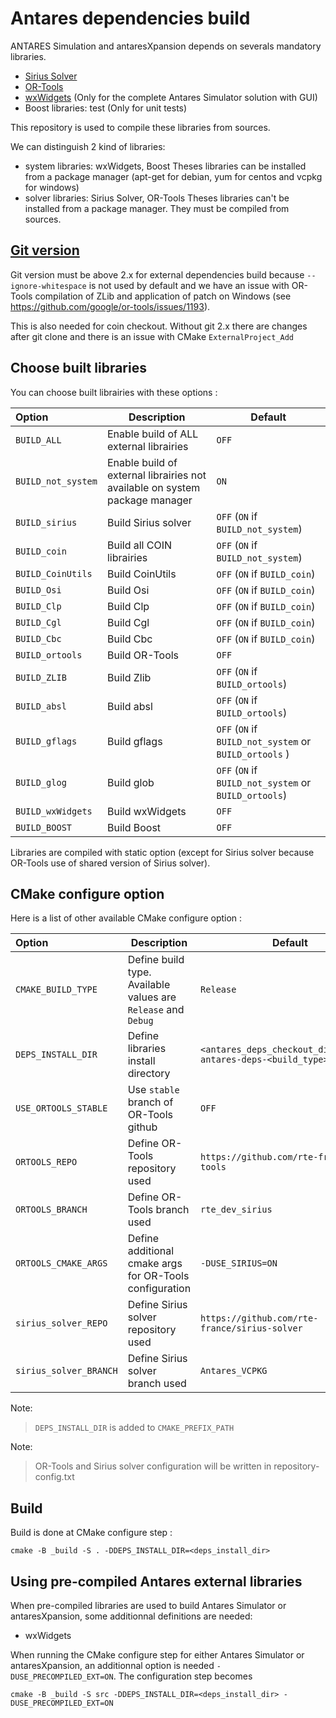 # Antares dependencies build

 ANTARES Simulation and antaresXpansion depends on severals mandatory libraries.
 - [Sirius Solver](https://github.com/rte-france/sirius-solver)
 - [OR-Tools](https://github.com/rte-france/or-tools)
 - [wxWidgets](https://github.com/wxWidgets/wxWidgets)
 (Only for the complete Antares Simulator solution with GUI)
 - Boost libraries: test (Only for unit tests)

This repository is used to compile these libraries from sources.

We can distinguish 2 kind of libraries:
- system libraries: wxWidgets, Boost
Theses libraries can be installed from a package manager (apt-get for debian, yum for centos and vcpkg for windows)
- solver libraries: Sirius Solver, OR-Tools
Theses libraries can't be installed from a package manager. They must be compiled from sources.

## [Git version](#git-version)
Git version must be above 2.x for external dependencies build because `--ignore-whitespace` is not used by default and we have an issue with OR-Tools compilation of ZLib and application of patch on Windows (see https://github.com/google/or-tools/issues/1193).

This is also needed for coin checkout. Without git 2.x there are changes after git clone and there is an issue with CMake `ExternalProject_Add`

## Choose built libraries
You can choose built librairies with these options :

|Option | Description | Default |
|:-------|-------|-------|
|`BUILD_ALL`|Enable build of ALL external librairies| `OFF`|
|`BUILD_not_system`|Enable build of external librairies not available on system package manager | `ON`|
|`BUILD_sirius`|Build Sirius solver | `OFF` (`ON` if `BUILD_not_system`)|
|`BUILD_coin`|Build all COIN librairies | `OFF` (`ON` if `BUILD_not_system`)|
|`BUILD_CoinUtils`|Build CoinUtils | `OFF` (`ON` if `BUILD_coin`)|
|`BUILD_Osi`|Build Osi | `OFF` (`ON` if `BUILD_coin`)|
|`BUILD_Clp`|Build Clp | `OFF` (`ON` if `BUILD_coin`)|
|`BUILD_Cgl`|Build Cgl | `OFF` (`ON` if `BUILD_coin`)|
|`BUILD_Cbc`|Build Cbc | `OFF` (`ON` if `BUILD_coin`)|
|`BUILD_ortools`|Build OR-Tools | `OFF`|
|`BUILD_ZLIB`|Build Zlib | `OFF` (`ON` if `BUILD_ortools`)|
|`BUILD_absl`|Build absl | `OFF` (`ON` if `BUILD_ortools`)|
|`BUILD_gflags`|Build gflags | `OFF` (`ON` if `BUILD_not_system` or `BUILD_ortools` )|
|`BUILD_glog`|Build glob | `OFF` (`ON` if `BUILD_not_system` or `BUILD_ortools`)|
|`BUILD_wxWidgets`|Build wxWidgets | `OFF`|
|`BUILD_BOOST`|Build Boost | `OFF`|

Libraries are compiled with static option (except for Sirius solver because OR-Tools use of shared version of Sirius solver).

## CMake configure option

Here is a list of other available CMake configure option :

|Option | Description | Default |
|:-------|-------|-------|
|`CMAKE_BUILD_TYPE` |Define build type. Available values are `Release` and `Debug`  | `Release`|
|`DEPS_INSTALL_DIR`|Define libraries install directory| `<antares_deps_checkout_dir>/../rte-antares-deps-<build_type>`|
|`USE_ORTOOLS_STABLE`| Use `stable` branch of OR-Tools github| `OFF`|
|`ORTOOLS_REPO`| Define OR-Tools repository used| `https://github.com/rte-france/or-tools`|
|`ORTOOLS_BRANCH`| Define OR-Tools branch used| `rte_dev_sirius`|
|`ORTOOLS_CMAKE_ARGS`| Define additional cmake args for OR-Tools configuration| `-DUSE_SIRIUS=ON`|
|`sirius_solver_REPO`| Define Sirius solver repository used| `https://github.com/rte-france/sirius-solver`|
|`sirius_solver_BRANCH`| Define Sirius solver branch used| `Antares_VCPKG`|

Note:
> `DEPS_INSTALL_DIR` is added to `CMAKE_PREFIX_PATH`

Note:
> OR-Tools and Sirius solver configuration will be written in repository-config.txt
## Build
Build is done at CMake configure step :

`cmake -B _build -S . -DDEPS_INSTALL_DIR=<deps_install_dir>`

## Using pre-compiled Antares external libraries
When pre-compiled libraries are used to build Antares Simulator or antaresXpansion, some additionnal definitions are needed:
- wxWidgets

When running the CMake configure step for either Antares Simulator or antaresXpansion, an additionnal option is needed `-DUSE_PRECOMPILED_EXT=ON`.
The configuration step becomes

`cmake -B _build -S src -DDEPS_INSTALL_DIR=<deps_install_dir> -DUSE_PRECOMPILED_EXT=ON`
